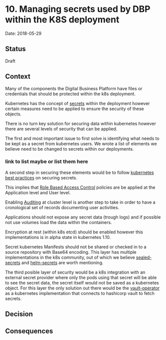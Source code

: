 # 10. Managing secrets used by DBP within the K8S deployment

Date: 2018-05-29

## Status

Draft

## Context

Many of the components the Digital Business Platform have files or credentials that should be protected within the k8s deployment.

Kubernetes has the concept of [secrets](https://kubernetes.io/docs/concepts/configuration/secret/) within the deployment however certain measures need to be applied to ensure the security of these objects.

There is no turn key solution for securing data within kubernetes however there are several levels of security that can be applied.

The first and most important issue to first solve is identifying what needs to be kept as a secret from kubernetes users. We wrote a list of elements we believe need to be changed to secrets within our deployments.
### link to list maybe or list them here

A second step in securing these elements would be to follow [kubernetes best practices](https://kubernetes.io/docs/concepts/configuration/secret/#best-practices) on securing secrets.

This implies that [Role Based Access Control](https://kubernetes.io/docs/reference/access-authn-authz/rbac/#referring-to-resources) policies are be applied at the Application level and User level.

Enabling [Auditing](https://kubernetes.io/docs/tasks/debug-application-cluster/audit/) at cluster level is another step to take in order to have a cronological set of records documenting user activities.

Applications should not expose any secret data (trough logs) and if possible not use volumes load the data within the containers.

Encryption at rest (within k8s etcd) should be enabled however this implementations is in alpha state in kubernetes 1.10.

Secret kubernetes Manifests should not be shared or checked in to a source repository with Base64 encoding. This layer has multiple implementations in the k8s community, out of which we believe [sealed-secrets](https://github.com/bitnami-labs/sealed-secrets) and [helm-secrets](https://github.com/futuresimple/helm-secrets) are worth mentioning.

The third posible layer of security would be a k8s integration with an external secret provider where only the pods using that secret will be able to see the secret data, the secret itself would not be saved as a kubernetes object. For this layer the only solution out there would be the [vault-operator](https://github.com/coreos/vault-operator) as a kubernetes implementation that connects to hashicorp vault to fetch secrets.

## Decision



## Consequences


